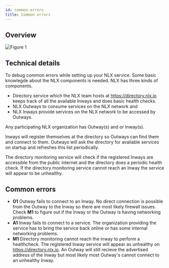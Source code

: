 ```yaml
---
id: common-errors
title: Common errors
---
```


## Overview

![Figure 1](/img/common-errors-figure-1.svg)

## Technical details

To debug common errors while setting up your NLX service.
Some basic knowlegde about the NLX components is needed.
NLX has three kinds of components.

 - Directory service which the NLX team hosts at https://directory.nlx.io
   keeps track of all the available Inways and does basic health checks.
 - NLX Outways to consume services on the NLX network and
 - NLX Inways provide services on the NLX network to 
   be accessed by Outways.

Any participating NLX organization has Outway(s) and or Inway(s).

Inways will register themselves at the directory so
Outways can find them and connect to them.
Outways will ask the directory for available services on startup
and refreshes this list periodically.

The directory monitoring service will check if the registered Inways 
are accessible from the public internet and the directory does a 
periodic health check.
If the directory monitoring service cannot reach an Inway the service 
will appear to be unhealthy.
 
## Common  errors

 - **O1** Outway fails to connect to an Inway. 
   No direct connection is possible from the Outway to the Inway so there
   are most likely firewall issues. Check **M1** to figure out if the Inway or the
   Outway is having networking problems.
 - **A1** Inway fails to connect to a service. The organization providing 
   the service has to bring the service back online or has some internal 
   networking problems.
 - **M1** Directory monitoring cannot reach the inway to perform a healthcheck.
   The registered Inway service will appear as unhealthy on https://directory.nlx.io.
   An Outway will still recieve the advertised address of the Inway but
   most likely most Outway's cannot connect to an unhealthy Inway.
